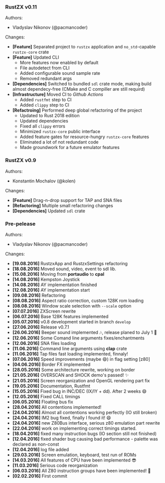 ### RustZX v0.11
Authors:
- Vladyslav Nikonov (@pacmancoder)

Changes:
- **[Feature]** Separated project to `rustzx` application and `no_std`-capable `rustzx-core` crate
- **[Feature]** Updated CLI
    - More features now enabled by default
    - File autodetect from CLI
    - Added configurable sound sample rate
    - Removed redundant args
- **[Dependencies]** Switched to bundled `sdl` crate mode, making build almost dependecy-free (CMake and C compiller are still requird)
- **[Infrastructure]** Moved CI to _Github Actions_
    - Added `rustfmt` step to CI
    - Added `clippy` step to CI
- **[Refactroing]** Performed deep global refactoring of the project
    - Updated to Rust 2018 edition
    - Updated dependencies
    - Fixed all `clippy` errors
    - Minimized `rustzx-core` public interface
    - Added feature gates for resource-hungry `rustzx-core` features
    - Eliminated a lot of not redundant code
    - Made groundwork for a future emulator features

### RustZX v0.9
Authors:
- Konstantin Mochalov (@kolen)

Changes:
- **[Feature]** Drag-n-drop support for TAP and SNA files
- **[Refactoring]** Multiple small refactoring changes
- **[Dependencies]** Updated `sdl` crate

### Pre-pelease
Authors:
- Vladyslav Nikonov (@pacmancoder)

Changes:
- **[19.08.2016]** RustzxApp and RustzxSettings refactoring
- **[18.08.2016]** Moved sound, video, event to sdl lib.
- **[15.08.2016]** Moving from **portaudio** to **cpal**
- **[14.08.2016]** Kempston Joystick
- **[14.08.2016]** AY implementation finished
- **[12.08.2016]** AY implementation start
- **[09.08.2016]** Refactoring
- **[08.08.2016]** Aspect ratio correction, custom 128K rom loading
- **[08.08.2016]** Window scale selection with `--scale` option
- **[07.07.2016]** ZXScreen rewrite
- **[06.07.2016]** Base 128K features implemented
- **[05.07.2016]** v0.8 development started in branch `develop`
- **[27.06.2016]** Release v0.7.1
- **[26.06.2016]** Beeper sound implemented :notes:, release planed to July 1 :rocket:
- **[12.06.2016]** Some Comand line arguments fixes/enchantments
- **[12.06.2016]** SNA files loading
- **[11.06.2016]** Command line arguments using **clap** crate
- **[11.06.2016]** Tap files fast loading implemented, finnaly!
- **[07.06.2016]** Speed improvements (maybe :smile:) in flag setting [z80]
- **[04.06.2016]** Border FX implemented
- **[28.05.2016]** Some architecture rewrite, working on border
- **[21.05.2016]** OVERSCAN and SHOCK demo's passed! :sparkles:
- **[21.05.2016]** Screen reorganization and OpenGL rendering part fix
- **[19.05.2016]** Documentation, Rustfmt
- **[15.05.2016]** Fixed bug in INC/DEC (IX/IY + dd). After 2 weeks :smile:
- **[12.05.2016]** Fixed CALL timings
- **[06.05.2016]** Floating bus fix
- **[28.04.2016]** All contentions implemented!
- **[24.04.2016]** Almost all contentions working perfectly (IO still broken)
- **[24.04.2016]** IM2 bug fixed, finally I found it! :smile:
- **[24.04.2016]** new Z80Bus interface, serious z80 emulation part rewrite
- **[22.04.2016]** work on implementing correct timings started.
- **[18.04.2016]** fixed many instruction bugs (IO section still not finished)
- **[12.04.2016]** fixed shader bug causing bad performance - palette was declared as non-const
- **[12.04.2016]** log file added
- **[29.03.2016]** Screen emulation, keyboard, test run of ROMs
- **[14.03.2016]** All features of CPU have been implemented :sunglasses:
- **[11.03.2016]** Serious code reorganization
- **[06.03.2016]** All Z80 instruction groups have been implemented! :tada:
- **[02.02.2016]** First commit
